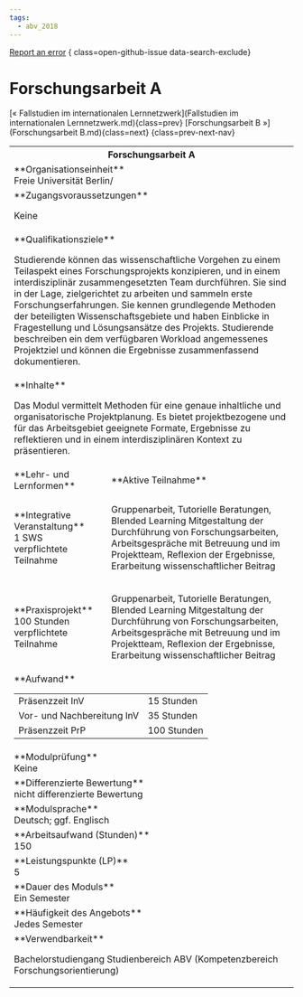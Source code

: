 ```yaml
---
tags:
  - abv_2018
---
```

[Report an error](https://github.com/SGSSGene/FUB-SUP/issues/new?title=Error%20in%20%22Forschungsarbeit%20A%22&body=There%20seems%20to%20be%20an%20error%20in%20module%20%22Forschungsarbeit%20A%22%2E%0A%0A%3CDescribe%20here%20a%20slightly%20more%20detailed%20description%20of%20what%20is%20wrong%3E&labels=bug)
{ class=open-github-issue data-search-exclude}

# Forschungsarbeit A

[« Fallstudien im internationalen Lernnetzwerk](Fallstudien im internationalen Lernnetzwerk.md){class=prev}
[Forschungsarbeit B »](Forschungsarbeit B.md){class=next}
{class=prev-next-nav}

<table markdown id="moduledesc">
<tr markdown class="moduledesc_head"><th colspan="2">Forschungsarbeit A </th></tr>
<tr markdown><td colspan="2">**Organisationseinheit**   <br>Freie Universität Berlin/</td></tr>


<tr markdown><td colspan="2">**Zugangsvoraussetzungen** <br>

Keine


</td></tr>
<tr markdown><td colspan="2">**Qualifikationsziele**    <br>

Studierende können das wissenschaftliche Vorgehen zu einem Teilaspekt eines
Forschungsprojekts konzipieren, und in einem interdisziplinär
zusammengesetzten Team durchführen. Sie sind in der Lage, zielgerichtet zu
arbeiten und sammeln erste Forschungserfahrungen. Sie kennen grundlegende
Methoden der beteiligten Wissenschaftsgebiete und haben Einblicke in
Fragestellung und Lösungsansätze des Projekts. Studierende beschreiben ein
dem verfügbaren Workload angemessenes Projektziel und können die Ergebnisse
zusammenfassend dokumentieren.


</td></tr>
<tr markdown><td colspan="2">**Inhalte**                <br>

Das Modul vermittelt Methoden für eine genaue inhaltliche und
organisatorische Projektplanung. Es bietet projektbezogene und für das
Arbeitsgebiet geeignete Formate, Ergebnisse zu reflektieren und in einem
interdisziplinären Kontext zu präsentieren.


</td></tr>

<tr markdown><td>**Lehr- und Lernformen**</td><td>**Aktive Teilnahme**</td></tr>
<tr markdown><td> **Integrative Veranstaltung** <br>1 SWS <br> verpflichtete Teilnahme</td><td>

Gruppenarbeit, Tutorielle Beratungen, Blended Learning
Mitgestaltung der Durchführung von Forschungsarbeiten, Arbeitsgespräche mit Betreuung und im Projektteam, Reflexion der Ergebnisse, Erarbeitung wissenschaftlicher Beitrag
</td></tr>
<tr markdown><td> **Praxisprojekt** <br>100 Stunden <br> verpflichtete Teilnahme</td><td>

Gruppenarbeit, Tutorielle Beratungen, Blended Learning
Mitgestaltung der Durchführung von Forschungsarbeiten, Arbeitsgespräche mit Betreuung und im Projektteam, Reflexion der Ergebnisse, Erarbeitung wissenschaftlicher Beitrag
</td></tr>
<tr markdown><td colspan="2">**Aufwand**                <br>
<table class="aufwand_table">
<tr><td>Präsenzzeit InV</td><td>15 Stunden</td></tr>
<tr><td>Vor- und Nachbereitung InV</td><td>35 Stunden</td></tr>
<tr><td>Präsenzzeit PrP</td><td>100 Stunden</td></tr>
</table>

</td></tr>
<tr markdown><td colspan="2">**Modulprüfung**             <br>Keine


</td></tr>
<tr markdown><td colspan="2">**Differenzierte Bewertung** <br>nicht differenzierte Bewertung

</td></tr>
<tr markdown><td colspan="2">**Modulsprache**             <br>Deutsch; ggf. Englisch</td></tr>
<tr markdown><td colspan="2">**Arbeitsaufwand (Stunden)** <br>150</td></tr>
<tr markdown><td colspan="2">**Leistungspunkte (LP)**     <br>5</td></tr>
<tr markdown><td colspan="2">**Dauer des Moduls**         <br>Ein Semester</td></tr>
<tr markdown><td colspan="2">**Häufigkeit des Angebots**  <br>Jedes Semester</td></tr>
<tr markdown><td colspan="2">**Verwendbarkeit**           <br>

Bachelorstudiengang Studienbereich ABV (Kompetenzbereich
Forschungsorientierung)


</td></tr>


</table>
